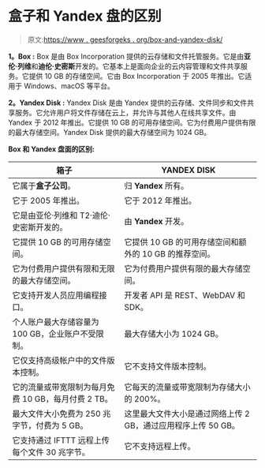 # 盒子和 Yandex 盘的区别

> 原文:[https://www . geesforgeks . org/box-and-yandex-disk/](https://www.geeksforgeeks.org/difference-between-box-and-yandex-disk/)

**1。Box :**
Box 是由 Box Incorporation 提供的云存储和文件托管服务。它是由**亚伦·列维**和**迪伦·史密斯**开发的。它基本上是面向企业的云内容管理和文件共享服务。它提供 10 GB 的存储空间。它由 Box Incorporation 于 2005 年推出。它适用于 Windows、macOS 等平台。

**2。Yandex Disk :**
Yandex Disk 是由 Yandex 提供的云存储、文件同步和文件共享服务。它允许用户将文件存储在云上，并允许与其他人在线共享文件。由 Yandex 于 2012 年推出。它提供 10 GB 的可用存储空间。它为付费用户提供有限的最大存储空间。Yandex Disk 提供的最大存储空间为 1024 GB。

**Box 和 Yandex 盘面的区别:**

<center>

| 箱子 | YANDEX DISK |
| --- | --- |
| 它属于**盒子公司**。 | 归 **Yandex** 所有。 |
| 它于 2005 年推出。 | 它于 2012 年推出。 |
| 它是由亚伦·列维和 T2·迪伦·史密斯开发的。 | 由 **Yandex** 开发。 |
| 它提供 10 GB 的可用存储空间。 | 它提供 10 GB 的可用存储空间和额外的 10 GB 的推荐空间。 |
| 它为付费用户提供有限和无限的最大存储空间。 | 它为付费用户提供有限的最大存储空间。 |
| 它支持开发人员应用编程接口。 | 开发者 API 是 REST、WebDAV 和 SDK。 |
| 个人账户最大存储容量为 100 GB，企业账户不受限制。 | 最大存储大小为 1024 GB。 |
| 它仅支持高级帐户中的文件版本控制。 | 它不支持文件版本控制。 |
| 它的流量或带宽限制为每月免费 10 GB，每月付费 2 TB。 | 它每天的流量或带宽限制为存储大小的 200%。 |
| 最大文件大小免费为 250 兆字节，付费为 5 GB。 | 这里最大文件大小是通过网络上传 2 GB，通过应用程序上传 50 GB。 |
| 它支持通过 IFTTT 远程上传每个文件 30 兆字节。 | 它不支持远程上传。 |

</center>